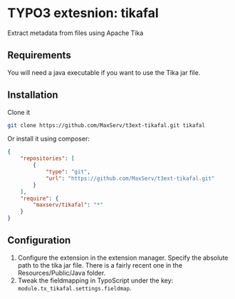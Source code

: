 # TYPO3 extesnion: tikafal
Extract metadata from files using Apache Tika

## Requirements

You will need a java executable if you want to use the Tika jar file.

## Installation

Clone it
```bash
git clone https://github.com/MaxServ/t3ext-tikafal.git tikafal
```

Or install it using composer:
```json
{
    "repositories": [
        {
            "type": "git",
            "url": "https://github.com/MaxServ/t3ext-tikafal.git"
        }
    ],
    "require": {
        "maxserv/tikafal": "*"
    }
}
```

## Configuration

1. Configure the extension in the extension manager. Specify the absolute path to the tika jar file. There is a fairly recent one in the Resources/Public/Java folder.
2. Tweak the fieldmapping in TypoScript under the key: `module.tx_tikafal.settings.fieldmap`.